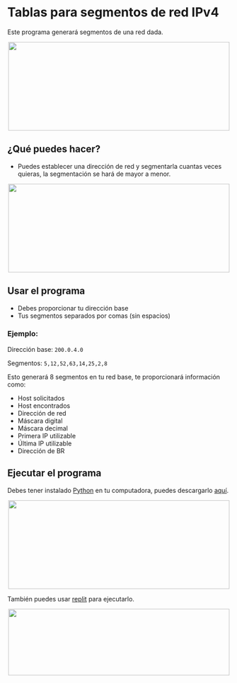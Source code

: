 # Tablas para segmentos de red IPv4

Este programa generará segmentos de una red dada.

<p align="center">
    <img src="https://concepto.de/wp-content/uploads/2018/09/redes-informaticas-e1537289477478.jpg" style="width:500px;height:200px;">
</p>

## ¿Qué puedes hacer?

- Puedes establecer una dirección de red y segmentarla cuantas veces quieras, la segmentación se hará de mayor a menor.

<p align="center">
    <img src="https://www.gb-advisors.com/wp-content/uploads/2020/06/bandwidth-close-up-computer-1148820-400x270.jpg" style="width:500px;height:200px;">
</p>

## Usar el programa

- Debes proporcionar tu dirección base
- Tus segmentos separados por comas (sin espacios)

### Ejemplo:

Dirección base: `200.0.4.0`

Segmentos: `5,12,52,63,14,25,2,8`

Esto generará 8 segmentos en tu red base, te proporcionará información como:
- Host solicitados
- Host encontrados
- Dirección de red
- Máscara digital
- Máscara decimal
- Primera IP utilizable
- Última IP utilizable
- Dirección de BR

## Ejecutar el programa

Debes tener instalado [Python](https://www.python.org) en tu computadora, puedes descargarlo [aquí](https://www.python.org/downloads/).

<p align="center">
    <a href="https://www.python.org">
        <img src="https://formadoresit.es/wp-content/uploads/2022/02/Python-banner.png" style="width:500px;height:200px;">
    </a>
</p>

También puedes usar [replit](https://replit.com) para ejecutarlo.

<p align="center">
    <a href="https://replit.com">
        <img src="https://www.qsbsexpert.com/wp-content/uploads/2021/07/Repl.it_logo.png" style="width:500px;height:150px;">
    </a>
</p>